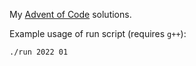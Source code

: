 My [Advent of Code] solutions.

Example usage of run script (requires `g++`):
```
./run 2022 01
```

[Advent of Code]: https://adventofcode.com/
